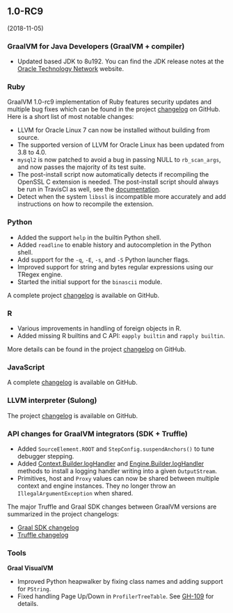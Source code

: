 ## 1.0-RC9
(2018-11-05)

### GraalVM for Java Developers (GraalVM + compiler)
* Updated based JDK to 8u192. You can find the JDK release notes at the [Oracle Technology Network](https://www.oracle.com/technetwork/java/javase/8u192-relnotes-4479409.html) website.

### Ruby
GraalVM 1.0-rc9 implementation of Ruby features security updates and multiple bug fixes
which can be found in the project [changelog](https://github.com/oracle/truffleruby/blob/master/CHANGELOG.md) on GitHub.  Here is a short list of most notable changes:

* LLVM for Oracle Linux 7 can now be installed without building from source.
* The supported version of LLVM for Oracle Linux has been updated from 3.8 to 4.0.
* `mysql2` is now patched to avoid a bug in passing NULL to `rb_scan_args`, and now passes the majority of its test suite.
* The post-install script now automatically detects if recompiling the OpenSSL C extension is needed. The post-install script should always be run in TravisCI as well, see the [documentation](https://github.com/oracle/truffleruby/blob/master/doc/user/standalone-distribution.md).
* Detect when the system `libssl` is incompatible more accurately and add instructions on how to recompile the extension.

### Python
* Added the support `help` in the builtin Python shell.
* Added `readline` to enable history and autocompletion in the Python shell.
* Add support for the `-q`, `-E`, `-s`, and `-S` Python launcher flags.
* Improved support for string and bytes regular expressions using our TRegex engine.
* Started the initial support for the `binascii` module.

A complete project [changelog](https://github.com/graalvm/graalpython/blob/master/CHANGELOG.md)
is available on GitHub.

### R
* Various improvements in handling of foreign objects in R.
* Added missing R builtins and C API: `eapply builtin` and `rapply builtin`.

More details can be found in the project [changelog](https://github.com/oracle/fastr/blob/master/CHANGELOG.md) on GitHub.

### JavaScript
A complete [changelog](https://github.com/graalvm/graaljs/blob/master/CHANGELOG.md) is available on GitHub.

### LLVM interpreter (Sulong)
The project [changelog](https://github.com/oracle/graal/blob/master/sulong/CHANGELOG.md) is available on GitHub.

### API changes for GraalVM integrators (SDK + Truffle)
* Added `SourceElement.ROOT` and `StepConfig.suspendAnchors()` to tune debugger stepping.
* Added [Context.Builder.logHandler](http://www.graalvm.org/sdk/javadoc/org/graalvm/polyglot/Context.Builder.html#logHandler-java.io.OutputStream-) and [Engine.Builder.logHandler](http://www.graalvm.org/sdk/javadoc/org/graalvm/polyglot/Engine.Builder.html#logHandler-java.io.OutputStream-) methods to install a logging handler writing into a given `OutputStream`.
* Primitives, host and `Proxy` values can now be shared between multiple context and engine instances. They no longer throw an `IllegalArgumentException` when shared.

The major Truffle and Graal SDK changes between GraalVM versions are summarized in the project changelogs:
- [Graal SDK changelog](https://github.com/oracle/graal/blob/master/sdk/CHANGELOG.md)
- [Truffle changelog](https://github.com/oracle/graal/blob/master/truffle/CHANGELOG.md)

### Tools
**Graal VisualVM**
* Improved Python heapwalker by fixing class names and adding support for `PString`.
* Fixed handling Page Up/Down in `ProfilerTreeTable`. See [GH-109](https://github.com/oracle/visualvm/issues/109) for details.
